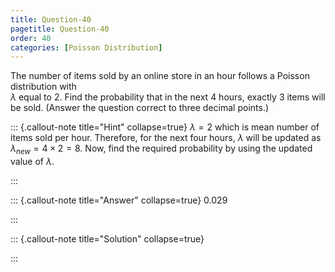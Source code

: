 ```yaml
---
title: Question-40 
pagetitle: Question-40
order: 40
categories: [Poisson Distribution]
---
```

The number of items sold by an online store in an hour follows a Poisson distribution with  
$λ$ equal to 2. Find the probability that in the next 4 hours, exactly 3 items will be sold. (Answer the question correct to three decimal points.)


::: {.callout-note title="Hint" collapse=true}
$\lambda = 2$ which is mean number of items sold per hour.
Therefore, for the next four hours, $\lambda$ will be updated as $\lambda_{new}=4\times 2 = 8$.
Now, find the required probability by using the updated value of $\lambda$.



:::

::: {.callout-note title="Answer" collapse=true}
0.029

:::

::: {.callout-note title="Solution" collapse=true}

:::